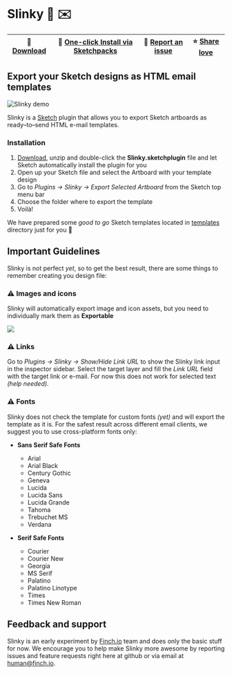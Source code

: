# Slinky 💎 ✉️
💾 [Download](https://github.com/finchalyzer/slinky/releases/download/v0.1.1/Slinky.zip) | 💎 [One-click Install via Sketchpacks](https://sketchpacks.com/finchalyzer/slinky/install) | 🐞 [Report an issue](https://github.com/finchalyzer/slinky/issues/new) | ⭐️ [Share love](https://github.com/finchalyzer/slinky/stargazers)
--- | --- | --- | ---
## Export your Sketch designs as HTML email templates

![Slinky demo](http://cdn.finch.io/public/slinky.gif)

Slinky is a [Sketch](https://www.sketchapp.com) plugin that allows you to export Sketch artboards as ready–to–send HTML e-mail templates.

### Installation

1. [Download](https://github.com/finchalyzer/slinky/archive/master.zip), unzip and double-click the **Slinky.sketchplugin** file and let Sketch automatically install the plugin for you
2. Open up your Sketch file and select the Artboard with your template design
3. Go to *Plugins -> Slinky -> Export Selected Artboard* from the Sketch top menu bar
4. Choose the folder where to export the template
5. Voilà!

We have prepared some *good to go* Sketch templates located in [templates](https://github.com/finchalyzer/slinky/templates) directory just for you 🎁


## Important Guidelines
Slinky is not perfect _yet_, so to get the best result, there are some things to remember creating you design file:

### ⚠️ Images and icons
Slinky will automatically export image and icon assets, but you need to individually mark them as **Exportable**

![](http://cdn.finch.io/public/slinky-exportable.gif)


### ⚠️ Links
Go to *Plugins -> Slinky -> Show/Hide Link URL* to show the Slinky link input in the inspector sidebar. Select the target layer and fill the *Link URL* field with the target link or e-mail.
For now this does not work for selected text *(help needed)*.

### ⚠️ Fonts
Slinky does not check the template for custom fonts *(yet)* and will export the template as it is. For the safest result across different email clients, we suggest you to use cross-platform fonts only:

- **Sans Serif Safe Fonts**
   - Arial
   - Arial Black
   - Century Gothic
   - Geneva
   - Lucida
   - Lucida Sans
   - Lucida Grande
   - Tahoma
   - Trebuchet MS
   - Verdana

- **Serif Safe Fonts**
   - Courier
   - Courier New
   - Georgia
   - MS Serif
   - Palatino
   - Palatino Linotype
   - Times
   - Times New Roman

## Feedback and support
Slinky is an early experiment by [Finch.io](https://finch.io) team and does only the basic stuff for now. We encourage you to help make Slinky more awesome by reporting issues and feature requests right here at github or via email at [human@finch.io](human@finch.io).
